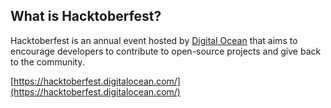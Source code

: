 ## What is Hacktoberfest?

Hacktoberfest is an annual event hosted by [Digital Ocean](https://hacktoberfest.digitalocean.com/) that aims to encourage developers to contribute to open-source projects and give back to the community.

[https://hacktoberfest.digitalocean.com/](https://hacktoberfest.digitalocean.com/)
